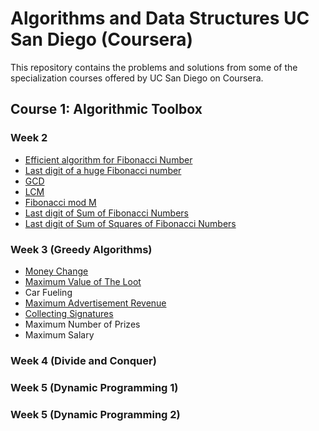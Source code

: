 # Algorithms and Data Structures UC San Diego (Coursera)
This repository contains the problems and solutions from some of the specialization courses offered by UC San Diego on Coursera.

## Course 1: Algorithmic Toolbox
### Week 2
* [Efficient algorithm for Fibonacci Number](https://github.com/saksham91/Algorithm-Online-Coursera/tree/master/Course_1_Algorithmic_Toolbox/Week%202/Fibonacci)
* [Last digit of a huge Fibonacci number](https://github.com/saksham91/Algorithm-Online-Coursera/tree/master/Course_1_Algorithmic_Toolbox/Week%202/Last%20Digit%20of%20Fibonacci)
* [GCD](https://github.com/saksham91/Algorithm-Online-Coursera/tree/master/Course_1_Algorithmic_Toolbox/Week%202/GCD)
* [LCM](https://github.com/saksham91/Algorithm-Online-Coursera/tree/master/Course_1_Algorithmic_Toolbox/Week%202/LCM)
* [Fibonacci mod M](https://github.com/saksham91/Algorithm-Online-Coursera/tree/master/Course_1_Algorithmic_Toolbox/Week%202/Fib_mod_m)
* [Last digit of Sum of Fibonacci Numbers](https://github.com/saksham91/Algorithm-Online-Coursera/tree/master/Course_1_Algorithmic_Toolbox/Week%202/Last%20Digit%20of%20Sum%20of%20Fibonacci%20Numbers)
* [Last digit of Sum of Squares of Fibonacci Numbers](https://github.com/saksham91/Algorithm-Online-Coursera/tree/master/Course_1_Algorithmic_Toolbox/Week%202/Last%20Digit%20of%20Sum%20of%20Squares%20of%20Fibonacci%20Numbers)

### Week 3 (Greedy Algorithms)
* [Money Change](https://github.com/saksham91/Algorithm-Online-Coursera/tree/master/Course_1_Algorithmic_Toolbox/Week%203/Maximum%20Change)
* [Maximum Value of The Loot](https://github.com/saksham91/Algorithm-Online-Coursera/tree/master/Course_1_Algorithmic_Toolbox/Week%203/Maximum%20Loot)
* Car Fueling
* [Maximum Advertisement Revenue](https://github.com/saksham91/Algorithm-Online-Coursera/tree/master/Course_1_Algorithmic_Toolbox/Week%203/Maximum%20Ad%20Revenue)
* [Collecting Signatures](https://github.com/saksham91/Algorithm-Online-Coursera/tree/master/Course_1_Algorithmic_Toolbox/Week%203/Signature%20Collection)
* Maximum Number of Prizes
* Maximum Salary

### Week 4 (Divide and Conquer)

### Week 5 (Dynamic Programming 1)

### Week 5 (Dynamic Programming 2)
